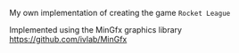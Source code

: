 My own implementation of creating the game `Rocket League`

Implemented using the MinGfx graphics library https://github.com/ivlab/MinGfx
